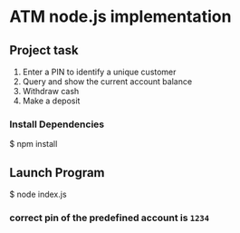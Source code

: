 # ATM node.js implementation

## Project task

1.    Enter a PIN to identify a unique customer
2.    Query and show the current account balance
3.    Withdraw cash
4.    Make a deposit

### Install Dependencies

$ npm install
## Launch Program

$ node index.js

### correct  pin of the predefined account is `1234`